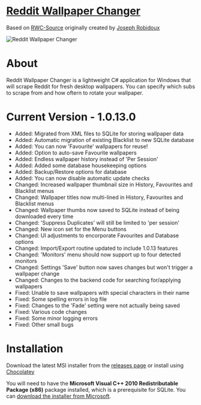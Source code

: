 # [Reddit Wallpaper Changer](https://www.reddit.com/r/rwallpaperchanger/)
Based on [RWC-Source](https://github.com/JosephRobidoux/RWC-Source) originally created by [Joseph Robidoux](https://github.com/JosephRobidoux)

![Reddit Wallpaper Changer](http://i.imgur.com/jVhWthE.jpg "Reddit Wallpaper Changer")

# About
Reddit Wallpaper Changer is a lightweight C# application for Windows that will scrape Reddit for fresh desktop wallpapers. You can specify which subs to scrape from and how oftern to rotate your wallpaper.

# Current Version - 1.0.13.0
- Added: Migrated from XML files to SQLite for storing wallpaper data
- Added: Automatic migration of existing Blacklist to new SQLite database
- Added: You can now 'Favourite' wallpapers for reuse!
- Added: Option to auto-save Favourite wallpapers
- Added: Endless wallpaper history instead of 'Per Session'
- Added: Added some database housekeeping options
- Added: Backup/Restore options for database
- Added: You can now disable automatic update checks
- Changed: Increased wallpaper thumbnail size in History, Favourites and Blacklist menus
- Changed: Wallpaper titles now multi-lined in History, Favourites and Blacklist menus 
- Changed: Wallpaper thumbs now saved to SQLite instead of being downloaded every time
- Changed: 'Suppress Duplicates' will still be limited to 'per session'
- Changed: New icon set for the Menu buttons 
- Changed: UI adjustments to encorporate Favourites and Database options 
- Changed: Import/Export routine updated to include 1.0.13 features
- Changed: 'Monitors' menu should now support up to four detected monitors 
- Changed: Settings 'Save' button now saves changes but won't trigger a wallpaper change 
- Changed: Changes to the backend code for searching for/applying wallpapers 
- Fixed: Unable to save wallpapers with special characters in their name  
- Fixed: Some spelling errors in log file
- Fixed: Changes to the 'Fade' setting were not actually being saved
- Fixed: Various code changes
- Fixed: Some minor logging errors
- Fixed: Other small bugs

# Installation
Download the latest MSI installer from the [releases page](https://github.com/Rawns/Reddit-Wallpaper-Changer/releases) or install using [Chocolatey](https://chocolatey.org/packages/reddit-wallpaper-changer/)

You will need to have the **Microsoft Visual C++ 2010 Redistributable Package (x86)** package installed, which is a prerequisite for SQLite. You can [download the installer from Microsoft](https://www.microsoft.com/en-gb/download/details.aspx?id=5555). 
